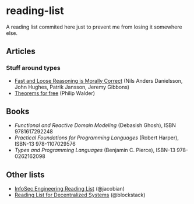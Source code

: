 # reading-list
A reading list commited here just to prevent me from losing it somewhere else.

## Articles

### Stuff around types

* [Fast and Loose Reasoning is Morally Correct](https://www.cs.ox.ac.uk/jeremy.gibbons/publications/fast+loose.pdf) (Nils Anders Danielsson, John Hughes, Patrik Jansson, Jeremy Gibbons)
* [Theorems for free](https://www.mpi-sws.org/~dreyer/tor/papers/wadler.pdf) (Philip Walder)

## Books

* *Functional and Reactive Domain Modeling* (Debasish Ghosh), ISBN 9781617292248
* *Practical Foundations for Programming Languages* (Robert Harper), ISBN-13 978-1107029576
* *Types and Programming Languages* (Benjamin C. Pierce), ISBN-13 978-0262162098

## Other lists

* [InfoSec Engineering Reading List](https://github.com/jacobian/infosec-engineering) (@jacobian)
* [Reading List for Decentralized Systems](https://github.com/blockstack/reading-list) (@blockstack)

